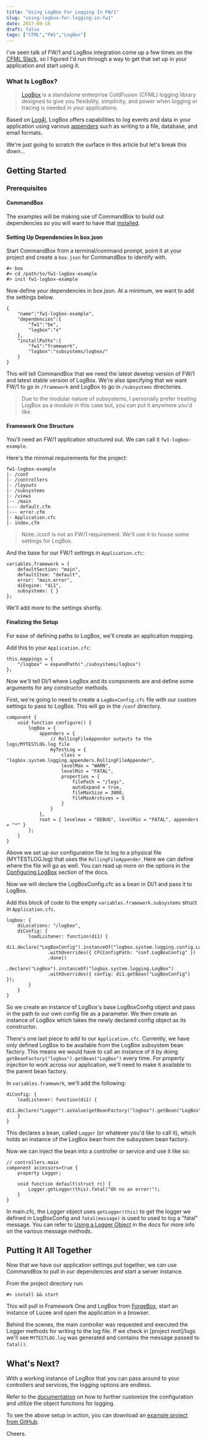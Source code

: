 ```yaml
---
title: "Using LogBox For Logging In FW/1"
slug: "using-logbox-for-logging-in-fw1"
date: 2017-09-16
draft: false
tags: ["CFML","FW1","LogBox"]
---
```


I've seen talk of FW/1 and LogBox integration come up a few times on the [CFML Slack](https://cfml-slack.herokuapp.com/), so I figured I'd run through a way to get that set up in your application and start using it.

### What Is LogBox?

> [LogBox](https://www.gitbook.com/book/ortus/logbox-documentation/details) is a standalone enterprise ColdFusion (CFML) logging library designed to give you flexibility, simplicity, and power when logging or tracing is needed in your applications.

Based on [Log4j](https://logging.apache.org/log4j/2.x/), LogBox offers capabilities to log events and data in your application using various [appenders](https://logbox.ortusbooks.com/content/appender_properties/) such as writing to a file, database, and email formats.

We're just going to scratch the surface in this article but let's break this down...

## Getting Started

### Prerequisites

#### CommandBox

The examples will be making use of CommandBox to build out dependencies so you will want to have that [installed](https://ortus.gitbooks.io/commandbox-documentation/content/setup/installation.html).

#### Setting Up Dependencies In box.json

Start CommandBox from a terminal/command prompt, point it at your project and create a `box.json` for CommandBox to identify with.

```
#> box
#> cd /path/to/fw1-logbox-example
#> init fw1-logbox-example
```

Now define your dependencies in box.json. At a minimum, we want to add the settings below.

```
{
    "name":"fw1-logbox-example",
    "dependencies":{
        "fw1":"be",
        "logbox":"x"
    },
    "installPaths":{
        "fw1":"framework",
        "logbox":"subsystems/logbox/"
    }
}
```

This will tell CommandBox that we need the latest develop version of FW/1 and latest stable version of LogBox. We're also specifying that we want FW/1 to go in `/framework` and LogBox to go in `/subsystems` directories.

> Due to the modular nature of subsystems, I personally prefer treating LogBox as a module in this case but, you can put it anywhere you'd like.

#### Framework One Structure

You'll need an FW/1 application structured out. We can call it `fw1-logbox-example`.

Here's the minimal requirements for the project:

```
fw1-logbox-example
|- /conf
|- /controllers
|- /layouts
|- /subsystems
|- /views
|-- /main
|--- default.cfm
|--- error.cfm
|- Application.cfc
|- index.cfm
```

> Note: /conf is not an FW/1 requirement. We'll use it to house some settings for LogBox.

And the base for our FW/1 settings in `Application.cfc`:

```
variables.framework = {
    defaultSection: "main",
    defaultItem: "default",
    error: "main.error",
    diEngine: "di1",
    subsystems: { }
};
```

We'll add more to the settings shortly.

#### Finalizing the Setup

For ease of defining paths to LogBox, we'll create an application mapping.

Add this to your `Application.cfc`:

```
this.mappings = {
    "/logbox" = expandPath("./subsystems/logbox")
};
```

Now we'll tell DI/1 where LogBox and its components are and define some arguments for any constructor methods.

First, we're going to need to create a `LogBoxConfig.cfc` file with our custom settings to pass to LogBox. This will go in the `/conf` directory.

```
component {
    void function configure() {
        logBox = {
            appenders = {
                // RollingFileAppender outputs to the logs/MYTESTLOG.log file
                myTestLog = {
                    class = "logbox.system.logging.appenders.RollingFileAppender",
                    levelMax = "WARN",
                    levelMin = "FATAL",
                    properties = {
                        filePath = "/logs",
                        autoExpand = true,
                        fileMaxSize = 3000,
                        fileMaxArchives = 5
                    }
                }      
            },
            root = { levelmax = "DEBUG", levelMin = "FATAL", appenders = "*" }
        };
    }
}
```

Above we set up our configuration file to log to a physical file (MYTESTLOG.log) that uses the `RollingFileAppender`. Here we can define where the file will go as well. You can read up more on the options in the [Configuring LogBox](https://logbox.ortusbooks.com/content/configuring_logbox/) section of the docs.

Now we will declare the LogBoxConfig.cfc as a bean in DI/1 and pass it to LogBox.

Add this block of code to the empty `variables.framework.subsystems` struct in `Application.cfc`.

```
logbox: {
    diLocations: "/logbox",
    diConfig: {
        loadListener: function(di1) {
            di1.declare("LogBoxConfig").instanceOf("logbox.system.logging.config.LogBoxConfig")
               .withOverrides({ CFCConfigPath: "conf.LogBoxConfig" })
               .done()
               .declare("LogBox").instanceOf("logbox.system.logging.LogBox")
               .withOverrides({ config: di1.getBean("LogBoxConfig") });
        }
    }
}
```

So we create an instance of LogBox's base LogBoxConfig object and pass in the path to our own config file as a parameter. We then create an instance of LogBox which takes the newly declared config object as its constructor.

There's one last piece to add to our `Application.cfc`. Currently, we have only defined LogBox to be available from the LogBox subsystem bean factory. This means we would have to call an instance of it by doing `getBeanFactory("logbox").getBean("LogBox")` every time. For property injection to work across our application, we'll need to make it available to the parent bean factory.

In `variables.framework`, we'll add the following:

```
diConfig: {
    loadListener: function(di1) {
        di1.declare("Logger").asValue(getBeanFactory("logbox").getBean("LogBox"));
    }
}
```

This declares a bean, called `Logger` (or whatever you'd like to call it), which holds an instance of the LogBox bean from the subsystem bean factory.

Now we can inject the bean into a controller or service and use it like so:

```
// controllers.main
component accessors=true {
    property Logger;

    void function default(struct rc) {
        Logger.getLogger(this).fatal("Oh no an error!");
    }
}
```

In main.cfc, the Logger object uses `getLogger(this)` to get the logger we defined in LogBoxConfig and `fatal(message)` is used to used to log a "fatal" message. You can refer to [Using a Logger Object](https://logbox.ortusbooks.com/content/using_a_logger_object/) in the docs for more info on the various message methods.

## Putting It All Together

Now that we have our application settings put together, we can use CommandBox to pull in our dependencies and start a server instance.

From the project directory run:

```
#> install && start
```

This will pull in Framework One and LogBox from [ForgeBox](https://www.forgebox.io/), start an instance of Lucee and open the application in a browser.

Behind the scenes, the main controller was requested and executed the Logger methods for writing to the log file. If we check in [project root]/logs we'll see `MYTESTLOG.log` was generated and contains the message passed to `fatal()`.

## What's Next?

With a working instance of LogBox that you can pass around to your controllers and services, the logging options are endless.

Refer to the [documentation](https://logbox.ortusbooks.com/content/) on how to further customize the configuration and utilize the object functions for logging.

To see the above setup in action, you can download an [example project from GitHub](https://github.com/cfchef/fw1-logbox-example).

Cheers.
